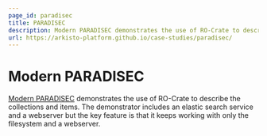 ```yaml
---
page_id: paradisec
title: PARADISEC
description: Modern PARADISEC demonstrates the use of RO-Crate to describe the collections and items
url: https://arkisto-platform.github.io/case-studies/paradisec/
---
```


# Modern PARADISEC

[Modern PARADISEC](https://arkisto-platform.github.io/case-studies/paradisec/) demonstrates the use of RO-Crate to describe the collections and items. The demonstrator includes an elastic search service and a webserver but the key feature is that it keeps working with only the filesystem and a webserver.
